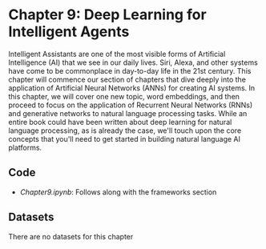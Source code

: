 # Chapter 9: Deep Learning for Intelligent Agents

Intelligent Assistants are one of the most visible forms of Artificial Intelligence (AI) that we see in our daily lives. Siri, Alexa, and other systems have come to be commonplace in day-to-day life in the 21st century. This chapter will commence our section of chapters that dive deeply into the application of Artificial Neural Networks (ANNs) for creating AI systems. In this chapter, we will cover one new topic, word embeddings, and then proceed to focus on the application of Recurrent Neural Networks (RNNs) and generative networks to natural language processing tasks. While an entire book could have been written about deep learning for natural language processing, as is already the case, we'll touch upon the core concepts that you'll need to get started in building natural language AI platforms.

## Code

- *Chapter9.ipynb*: Follows along with the frameworks section

## Datasets

There are no datasets for this chapter
